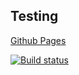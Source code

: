 ## Testing

[Github Pages](https://goldboy1001.github.io/ahj-test/ "Ссылка")

[![Build status](https://ci.appveyor.com/api/projects/status/u78u73j571i9v5lf?svg=true)](https://ci.appveyor.com/project/GoldBoy1001/ahj-test)
